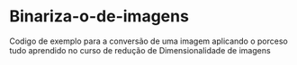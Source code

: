 # Binariza-o-de-imagens
Codigo de exemplo para a conversão de uma imagem aplicando o porceso tudo aprendido no curso de redução de Dimensionalidade de imagens
